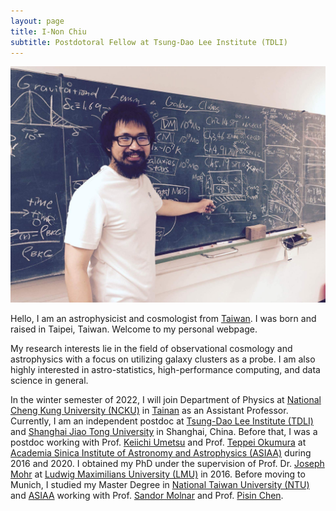 ```yaml
---
layout: page
title: I-Non Chiu
subtitle: Postdotoral Fellow at Tsung-Dao Lee Institute (TDLI)
---
```


![](/assets/img/me1.jpeg "Picture of I-Non Chiu taken at University Observatory Munich in 2016.")

Hello, I am an astrophysicist and cosmologist from [Taiwan][taiwan].
I was born and raised in Taipei, Taiwan.
Welcome to my personal webpage.

My research interests lie in the field of observational cosmology and astrophysics with a focus on utilizing galaxy clusters as a probe.
I am also highly interested in astro-statistics, high-performance computing, and data science in general.

In the winter semester of 2022, I will join Department of Physics at [National Cheng Kung University (NCKU)][ncku] in [Tainan][tainan] as an Assistant Professor.
Currently, I am an independent postdoc at [Tsung-Dao Lee Institute (TDLI)][tdli] and [Shanghai Jiao Tong University][sjtu] in Shanghai, China.
Before that, I was a postdoc working with Prof. [Keiichi Umetsu][keiichi] and Prof. [Teppei Okumura][teipei]
at [Academia Sinica Institute of Astronomy and Astrophysics (ASIAA)][asiaa] during 2016 and 2020.
I obtained my PhD under the supervision of Prof. Dr. [Joseph Mohr][mohr] at [Ludwig Maximilians University (LMU)][lmu] in 2016.
Before moving to Munich, I studied my Master Degree in [National Taiwan University (NTU)][ntu] and [ASIAA][asiaa] working with
Prof. [Sandor Molnar][sandor] and Prof. [Pisin Chen][pisin].

[taiwan]:https://en.wikipedia.org/wiki/Taiwan
[tainan]:https://en.wikipedia.org/wiki/Tainan
[keiichi]:http://idv.sinica.edu.tw/keiichi/index.php
[teipei]:http://idv.sinica.edu.tw/teppei/
[mohr]:https://www.imprs-astro.mpg.de/content/prof-dr-joseph-mohr
[sandor]:https://www.asiaa.sinica.edu.tw/people/cv.php?i=sandor
[pisin]:https://lecospa.ntu.edu.tw/person/pisin-chen/

[ncku]:https://www.phys.ncku.edu.tw/en/
[tdli]:https://tdli.sjtu.edu.cn/
[sjtu]:http://astro.sjtu.edu.cn/en/home
[asiaa]:https://www.asiaa.sinica.edu.tw/
[lmu]:https://www.uni-muenchen.de/index.html
[ntu]:http://www.ntu.edu.tw/english/index.html

[cv]:res.pdf


